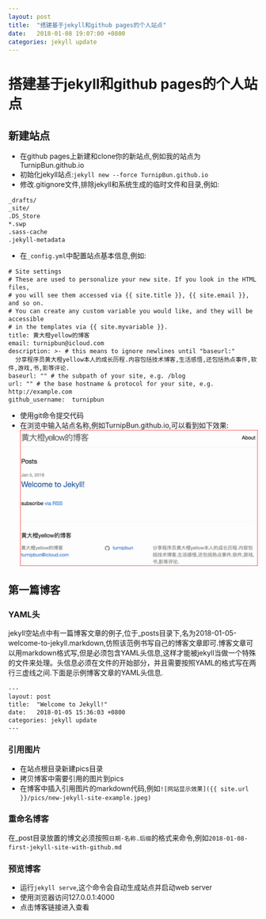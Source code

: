 ```yaml
---
layout: post
title:  "搭建基于jekyll和github pages的个人站点"
date:   2018-01-08 19:07:00 +0800
categories: jekyll update
---
```


# 搭建基于jekyll和github pages的个人站点 #
## 新建站点 ##
  * 在github pages上新建和clone你的新站点,例如我的站点为TurnipBun.github.io
  * 初始化jekyll站点:`jekyll new --force TurnipBun.github.io`
  * 修改.gitignore文件,排除jekyll和系统生成的临时文件和目录,例如:
```
_drafts/
_site/
.DS_Store
*.swp
.sass-cache
.jekyll-metadata
```
   * 在`_config.yml`中配置站点基本信息,例如:
```
# Site settings
# These are used to personalize your new site. If you look in the HTML files,
# you will see them accessed via {{ site.title }}, {{ site.email }}, and so on.
# You can create any custom variable you would like, and they will be accessible
# in the templates via {{ site.myvariable }}.
title: 黄大橙yellow的博客
email: turnipbun@icloud.com
description: >- # this means to ignore newlines until "baseurl:"
  分享程序员黄大橙yellow本人的成长历程.内容包括技术博客,生活感悟,还包括热点事件,软件,游戏,书,影等评论.
baseurl: "" # the subpath of your site, e.g. /blog
url: "" # the base hostname & protocol for your site, e.g. http://example.com
github_username:  turnipbun
```
  * 使用git命令提交代码
  * 在浏览中输入站点名称,例如TurnipBun.github.io,可以看到如下效果:
![新站点效果图](/pics/new-jekyll-site-example.jpeg)
## 第一篇博客 ##
### YAML头 ###
jekyll空站点中有一篇博客文章的例子,位于_posts目录下,名为2018-01-05-welcome-to-jekyll.markdown,仿照该范例书写自己的博客文章即可.博客文章可以用markdown格式写,但是必须包含YAML头信息,这样才能被jekyll当做一个特殊的文件来处理。头信息必须在文件的开始部分，并且需要按照YAML的格式写在两行三虚线之间.下面是示例博客文章的YAML头信息.
```
---
layout: post
title:  "Welcome to Jekyll!"
date:   2018-01-05 15:36:03 +0800
categories: jekyll update
---
```
### 引用图片 ###
  * 在站点根目录新建pics目录
  * 拷贝博客中需要引用的图片到pics
  * 在博客中插入引用图片的markdown代码,例如`![网站显示效果]({{ site.url }}/pics/new-jekyll-site-example.jpeg)`
### 重命名博客 ###
在_post目录放置的博文必须按照`日期-名称.后缀`的格式来命令,例如`2018-01-08-first-jekyll-site-with-github.md`
### 预览博客 ###
  * 运行`jekyll serve`,这个命令会自动生成站点并启动web server
  * 使用浏览器访问127.0.0.1:4000
  * 点击博客链接进入查看
